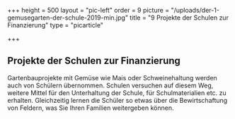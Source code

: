 +++
height = 500
layout = "pic-left"
order = 9
picture = "/uploads/der-1-gemusegarten-der-schule-2019-min.jpg"
title = "9 Projekte der Schulen zur Finanzierung"
type = "picarticle"

+++
## Projekte der Schulen zur Finanzierung

Gartenbauprojekte mit Gemüse wie Mais oder Schweinehaltung werden auch von Schülern übernommen. Schulen versuchen auf diesem Weg, weitere Mittel für den Unterhaltung der Schule, für Schulmaterialien etc. zu erhalten. Gleichzeitig lernen die Schüler so etwas über die Bewirtschaftung von Feldern, was Sie Ihren Familien weitergeben können. 